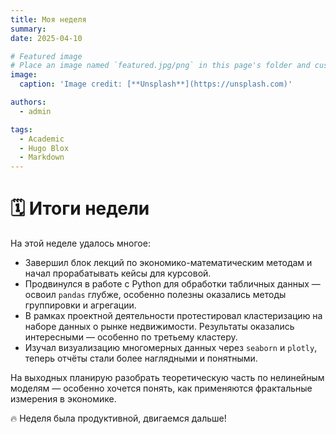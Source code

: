 ```yaml
---
title: Моя неделя
summary: 
date: 2025-04-10

# Featured image
# Place an image named `featured.jpg/png` in this page's folder and customize its options here.
image:
  caption: 'Image credit: [**Unsplash**](https://unsplash.com)'

authors:
  - admin

tags:
  - Academic
  - Hugo Blox
  - Markdown
---
```


# 🗓 Итоги недели

На этой неделе удалось многое:

- Завершил блок лекций по экономико-математическим методам и начал прорабатывать кейсы для курсовой.
- Продвинулся в работе с Python для обработки табличных данных — освоил `pandas` глубже, особенно полезны оказались методы группировки и агрегации.
- В рамках проектной деятельности протестировал кластеризацию на наборе данных о рынке недвижимости. Результаты оказались интересными — особенно по третьему кластеру.
- Изучал визуализацию многомерных данных через `seaborn` и `plotly`, теперь отчёты стали более наглядными и понятными.

На выходных планирую разобрать теоретическую часть по нелинейным моделям — особенно хочется понять, как применяются фрактальные измерения в экономике.

🔥 Неделя была продуктивной, двигаемся дальше!

